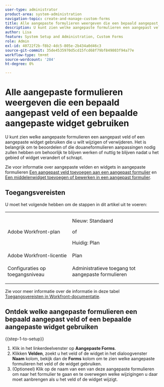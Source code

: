 ```yaml
---
user-type: administrator
product-area: system-administration
navigation-topic: create-and-manage-custom-forms
title: Alle aangepaste formulieren weergeven die een bepaald aangepast veld of een bepaalde aangepaste widget gebruiken
description: U kunt zien welke aangepaste formulieren een aangepast veld of een aangepaste widget gebruiken die u wilt wijzigen of verwijderen. Het is belangrijk om te beoordelen of die douaneformulieren aanpassingen nodig zullen hebben om behoorlijk te blijven werken of nuttig te blijven nadat u het gebied of widget verandert of schrapt.
author: Lisa
feature: System Setup and Administration, Custom Forms
role: Admin
exl-id: 40722f2b-f8b2-4dc5-805e-2b434a0d46c3
source-git-commit: 35de4535970d5cd15fcd68f79bf849803f94a77e
workflow-type: tm+mt
source-wordcount: '284'
ht-degree: 0%

---
```


# Alle aangepaste formulieren weergeven die een bepaald aangepast veld of een bepaalde aangepaste widget gebruiken

U kunt zien welke aangepaste formulieren een aangepast veld of een aangepaste widget gebruiken die u wilt wijzigen of verwijderen. Het is belangrijk om te beoordelen of die douaneformulieren aanpassingen nodig zullen hebben om behoorlijk te blijven werken of nuttig te blijven nadat u het gebied of widget verandert of schrapt.

Zie voor informatie over aangepaste velden en widgets in aangepaste formulieren [Een aangepast veld toevoegen aan een aangepast formulier](../../../administration-and-setup/customize-workfront/create-manage-custom-forms/add-a-custom-field-to-a-custom-form.md) en [Een middelenwidget toevoegen of bewerken in een aangepast formulier](../../../administration-and-setup/customize-workfront/create-manage-custom-forms/add-widget-or-edit-its-properties-in-a-custom-form.md).

## Toegangsvereisten

U moet het volgende hebben om de stappen in dit artikel uit te voeren:

<table style="table-layout:auto"> 
 <col> 
 <col> 
 <tbody> 
  <tr data-mc-conditions=""> 
   <td role="rowheader"> <p>Adobe Workfront-plan</p> </td> 
   <td>
   <p>Nieuw: Standaard</p>
   <p>of</p>
   <p>Huidig: Plan</p></td> 
  </tr> 
  <tr> 
   <td role="rowheader">Adobe Workfront-licentie</td> 
   <td>Plan</td> 
  </tr> 
  <tr data-mc-conditions=""> 
   <td role="rowheader">Configuraties op toegangsniveau</td> 
   <td> <p>Administratieve toegang tot aangepaste formulieren</p> </td> 
  </tr> 
 </tbody> 
</table>

Zie voor meer informatie over de informatie in deze tabel [Toegangsvereisten in Workfront-documentatie](/help/quicksilver/administration-and-setup/add-users/access-levels-and-object-permissions/access-level-requirements-in-documentation.md).

## Ontdek welke aangepaste formulieren een bepaald aangepast veld of een bepaalde aangepaste widget gebruiken

{{step-1-to-setup}}

1. Klik in het linkerdeelvenster op **Aangepaste Forms**.
1. Klikken **Velden**, zoekt u het veld of de widget in het dialoogvenster **Naam** kolom, bekijk dan de **Forms** kolom om te zien welke aangepaste formulieren het veld of de widget gebruiken.
1. (Optioneel) Klik op de naam van een van deze aangepaste formulieren om naar het formulier te gaan en te overwegen welke wijzigingen u daar moet aanbrengen als u het veld of de widget wijzigt.
